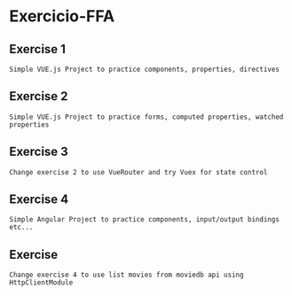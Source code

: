 # Exercicio-FFA

## Exercise 1

	Simple VUE.js Project to practice components, properties, directives

## Exercise 2

	Simple VUE.js Project to practice forms, computed properties, watched properties

## Exercise 3
    
    Change exercise 2 to use VueRouter and try Vuex for state control

## Exercise 4
    
	Simple Angular Project to practice components, input/output bindings etc...


## Exercise 
    
    Change exercise 4 to use list movies from moviedb api using HttpClientModule
